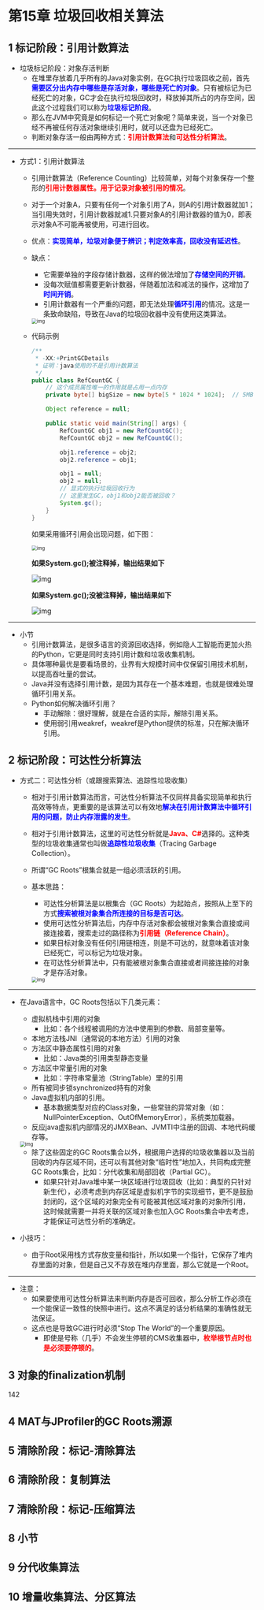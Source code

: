 # 第15章 垃圾回收相关算法

## 1 标记阶段：引用计数算法

* 垃圾标记阶段：对象存活判断
  * 在堆里存放着几乎所有的Java对象实例，在GC执行垃圾回收之前，首先<font color=blue>**需要区分出内存中哪些是存活对象，哪些是死亡的对象**</font>。只有被标记为已经死亡的对象，GC才会在执行垃圾回收时，释放掉其所占的内存空间，因此这个过程我们可以称为<font color=blue>**垃圾标记阶段**</font>。
  * 那么在JVM中究竟是如何标记一个死亡对象呢？简单来说，当一个对象已经不再被任何存活对象继续引用时，就可以还盘为已经死亡。
  * 判断对象存活一般由两种方式：<font color=red>**引用计数算法**</font>和<font color=red>**可达性分析算法**</font>。

---

* 方式1：引用计数算法

  * 引用计数算法（Reference Counting）比较简单，对每个对象保存一个整形的<font color=red>**引用计数器属性。用于记录对象被引用的情况**</font>。

  * 对于一个对象A，只要有任何一个对象引用了A，则A的引用计数器就加1；当引用失效时，引用计数器就减1.只要对象A的引用计数器的值为0，即表示对象A不可能再被使用，可进行回收。

  * 优点：<font color=blue>**实现简单，垃圾对象便于辨识；判定效率高，回收没有延迟性**</font>。

  * 缺点：

    * 它需要单独的字段存储计数器，这样的做法增加了<font color=blue>**存储空间的开销**</font>。
    * 没每次赋值都需要更新计数器，伴随着加法和减法的操作，这增加了<font color=blue>**时间开销**</font>。
    * 引用计数器有一个严重的问题，即无法处理<font color=blue>**循环引用**</font>的情况。这是一条致命缺陷，导致在Java的垃圾回收器中没有使用这类算法。

    <img src="images/270.png" alt="img" style="zoom:67%;" />

  * 代码示例

    ```java
    /**
     * -XX:+PrintGCDetails
     * 证明：java使用的不是引用计数算法
     */
    public class RefCountGC {
        // 这个成员属性唯一的作用就是占用一点内存
        private byte[] bigSize = new byte[5 * 1024 * 1024];  // 5MB
    
        Object reference = null;
    
        public static void main(String[] args) {
            RefCountGC obj1 = new RefCountGC();
            RefCountGC obj2 = new RefCountGC();
    
            obj1.reference = obj2;
            obj2.reference = obj1;
    
            obj1 = null;
            obj2 = null;
            // 显式的执行垃圾回收行为
            // 这里发生GC，obj1和obj2能否被回收？
            System.gc();
        }
    }
    ```

    如果采用循环引用会出现问题，如下图：

    <img src="images/271.png" alt="img" style="zoom:67%;" />

    **如果System.gc();被注释掉，输出结果如下**

    <img src="images/272.png" alt="img" style="zoom:100%;" />

    **如果System.gc();没被注释掉，输出结果如下**

    <img src="images/273.png" alt="img" style="zoom:100%;" />

---

* 小节
  * 引用计数算法，是很多语言的资源回收选择，例如隐人工智能而更加火热的Python，它更是同时支持引用计数和垃圾收集机制。
  * 具体哪种最优是要看场景的，业界有大规模时间中仅保留引用技术机制，以提高吞吐量的尝试。
  * Java并没有选择引用计数，是因为其存在一个基本难题，也就是很难处理循环引用关系。
  * Python如何解决循环引用？
    * 手动解除：很好理解，就是在合适的实际，解除引用关系。
    * 使用弱引用weakref，weakref是Python提供的标准，只在解决循环引用。

## 2 标记阶段：可达性分析算法

* 方式二：可达性分析（或跟搜索算法、追踪性垃圾收集）

  * 相对于引用计数算法而言，可达性分析算法不仅同样具备实现简单和执行高效等特点，更重要的是该算法可以有效地<font color=blue>**解决在引用计数算法中循环引用的问题，防止内存泄露的发生**</font>。

  * 相对于引用计数算法，这里的可达性分析就是<font color=red>**Java、C#**</font>选择的。这种类型的垃圾收集通常也叫做<font color=blue>**追踪性垃圾收集**</font>（Tracing Garbage Collection）。

  * 所谓“GC Roots”根集合就是一组必须活跃的引用。

  * 基本思路：

    * 可达性分析算法是以根集合（GC Roots）为起始点，按照从上至下的方式<font color=blue>**搜索被根对象集合所连接的目标是否可达**</font>。
    * 使用可达性分析算法后，内存中存活对象都会被根对象集合直接或间接连接着，搜索走过的路径称为<font color=red>**引用链（Reference Chain）**</font>。
    * 如果目标对象没有任何引用链相连，则是不可达的，就意味着该对象已经死亡，可以标记为垃圾对象。
    * 在可达性分析算法中，只有能被根对象集合直接或者间接连接的对象才是存活对象。

    <img src="images/274.png" alt="img" style="zoom:67%;" />

---

* 在Java语言中，GC Roots包括以下几类元素：

  * 虚拟机栈中引用的对象
    * 比如：各个线程被调用的方法中使用到的参数、局部变量等。
  * 本地方法栈JNI（通常说的本地方法）引用的对象
  * 方法区中静态属性引用的对象
    * 比如：Java类的引用类型静态变量
  * 方法区中常量引用的对象
    * 比如：字符串常量池（StringTable）里的引用
  * 所有被同步锁synchronized持有的对象
  * Java虚拟机内部的引用。
    * 基本数据类型对应的Class对象，一些常驻的异常对象（如：NullPointerException、OutOfMemoryError），系统类加载器。
  * 反应java虚拟机内部情况的JMXBean、JVMTI中注册的回调、本地代码缓存等。

  <img src="images/275.png" alt="img" style="zoom:67%;" />

  * 除了这些固定的GC Roots集合以外，根据用户选择的垃圾收集器以及当前回收的内存区域不同，还可以有其他对象“临时性”地加入，共同构成完整GC Roots集合，比如：分代收集和局部回收（Partial GC）。
    * 如果只针对Java堆中某一块区域进行垃圾回收（比如：典型的只针对新生代），必须考虑到内存区域是虚拟机字节的实现细节，更不是鼓励封闭的，这个区域的对象完全有可能被其他区域对象的对象所引用，这时候就需要一并将关联的区域对象也加入GC Roots集合中去考虑，才能保证可达性分析的准确定。

* 小技巧：
  * 由于Root采用栈方式存放变量和指针，所以如果一个指针，它保存了堆内存里面的对象，但是自己又不存放在堆内存里面，那么它就是一个Root。

---

* 注意：
  * 如果要使用可达性分析算法来判断内存是否可回收，那么分析工作必须在一个能保证一致性的快照中进行。这点不满足的话分析结果的准确性就无法保证。
  * 这点也是导致GC进行时必须“Stop The World”的一个重要原因。
    * 即使是号称（几乎）不会发生停顿的CMS收集器中，<font color=red>**枚举根节点时也是必须要停顿的**</font>。

## 3 对象的finalization机制

142

## 4 MAT与JProfiler的GC Roots溯源



## 5 清除阶段：标记-清除算法



## 6 清除阶段：复制算法



## 7 清除阶段：标记-压缩算法



## 8 小节



## 9 分代收集算法



## 10 增量收集算法、分区算法